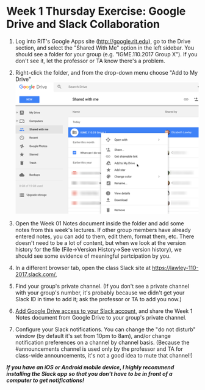 # Week 1 Thursday Exercise: Google Drive and Slack Collaboration

1. Log into RIT's Google Apps site (http://google.rit.edu), go to the Drive section, and select the "Shared With Me" option in the left sidebar. You should see a folder for your group (e.g. "IGME.110.2017 Group X"). If you don't see it, let the professor or TA know there's a problem. 

2. Right-click the folder, and from the drop-down menu choose "Add to My Drive" <br>![Add to Drive Screenshot](add2drive.png)

3. Open the Week 01 Notes document inside the folder and add some notes from this week's lectures. If other group members have already entered notes, you can add to them, edit them, format them, etc. There doesn't need to be a lot of content, but when we look at the version history for the file (File->Version History->See version history), we should see some evidence of meaningful partcipation by you. 

4. In a different browser tab, open the class Slack site at https://lawley-110-2017.slack.com/, 

5. Find your group's private channel. (If you don't see a private channel with your group's number, it's probably because we didn't get your Slack ID in time to add it; ask the professor or TA to add you now.)

6. [Add Google Drive access to your Slack account](https://get.slack.help/hc/en-us/articles/205875058-Google-Drive-for-Slack), and share the Week 1 Notes document from Google Drive to your group's private channel.

7. Configure your Slack notifications. You can change the "do not disturb" window (by default it's set from 10pm to 8am), and/or change notification preferences on a channel by channel basis. (Because the #announcements channel is used only by the professor and TA for class-wide announcements, it's not a good idea to mute that channel!)

***If you have an iOS or Android mobile device, I highly recommend installing the Slack app so that you don't have to be in front of a computer to get notifications!***